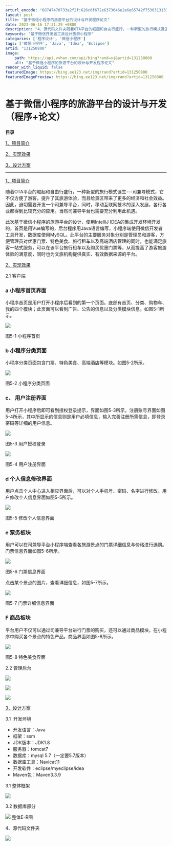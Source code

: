 ```yaml
---
arturl_encode: "68747470733a2f2f:626c6f672e6373646e2e6e65742f753031313737393134352f:61727469636c652f64657461696c732f313331323530383030"
layout: post
title: "基于微信小程序的旅游平台的设计与开发程序论文"
date: 2023-06-16 17:31:29 +0800
description: "4、源代码文件夹随着OTA平台的崛起和自由行盛行，一种新型的旅行模式诞生---司兼导模式，它不仅方便"
keywords: "基于微信开发者工具设计旅游小程序"
categories: ['程序设计', '微信小程序']
tags: ['微信小程序', 'Java', 'Idea', 'Eclipse']
artid: "131250800"
image:
    path: https://api.vvhan.com/api/bing?rand=sj&artid=131250800
    alt: "基于微信小程序的旅游平台的设计与开发程序论文"
render_with_liquid: false
featuredImage: https://bing.ee123.net/img/rand?artid=131250800
featuredImagePreview: https://bing.ee123.net/img/rand?artid=131250800
---
```


# 基于微信小程序的旅游平台的设计与开发（程序+论文）

**目录**

[1、项目简介](#1%E3%80%81%E9%A1%B9%E7%9B%AE%E7%AE%80%E4%BB%8B)

[2、实现效果](#2%E3%80%81%E5%AE%9E%E7%8E%B0%E6%95%88%E6%9E%9C)

[3、设计方案](#3%E3%80%81%E8%AE%BE%E8%AE%A1%E6%96%B9%E6%A1%88)

---

[1、项目简介](#1%E3%80%81%E9%A1%B9%E7%9B%AE%E7%AE%80%E4%BB%8B)

随着OTA平台的崛起和自由行盛行，一种新型的旅行模式诞生---司兼导模式，它不仅方便了游客，提升了其旅游体验，而且给景区带来了更多的经济和社会效益。因此，迫切需要开发一个司兼导平台，同时，移动互联网技术的深入发展，各行各业都得到比较充分的应用。当然司兼导平台也需要充分利用此机遇。

此次基于微信小程序的旅游平台的设计，使用IntelliJ IDEA的集成开发环境开发的，首页是用Vue编写的，后台程序用Java语言编写，小程序端使用微信开发者工具开发，数据库使用MySQL。此平台的主要服务对象分别是管理员和游客，方便管理员对优惠门票、特色美食、旅行租车以及高端酒店管理的同时，也能满足旅客一站式服务，可以在该平台旅行租车以及购买优惠门票等，从而提高了游客旅游体验的满意度，同时也为文旅机构提供真实、有效数据来源的平台。

[2、实现效果](#2%E3%80%81%E5%AE%9E%E7%8E%B0%E6%95%88%E6%9E%9C)

2.1 客户端

### a 小程序首页界面

小程序首页是用户打开小程序后看到的第一个页面。底部有首页、分类、购物车、我的四个模块；此页面可以看到广告、公告的信息以及分类模块信息。如图5-1所示。

![](https://i-blog.csdnimg.cn/blog_migrate/fef6977286fcbf472114f11c6d02dd90.png)

图5-1 小程序首页

### b 小程序分类页面

小程序分类页面包含门票、特色美食、高端酒店等模块。如图5-2所示。

![](https://i-blog.csdnimg.cn/blog_migrate/22028a9eab7a2e0eceefa14f84da095e.png)

图5-2 小程序分类页面

### c、 用户注册界面

用户打开小程序后即可看到授权登录提示，界面如图5-3所示。注册账号界面如图5-4所示，其中所显示的信息则是用户必填信息，输入完善注册所需信息，即登录密码等详细的用户信息。

![](https://i-blog.csdnimg.cn/blog_migrate/0cdb1cd85631ea73489a294ac2de7fd4.png)

图5-3 用户授权登录

![](https://i-blog.csdnimg.cn/blog_migrate/e01eac5f31a0e176ff88e8a4e15ec66d.png)

图5-4 用户注册界面

### d 个人信息修改界面

用户点击个人中心进入相应界面后，可以对个人手机号、密码、名字进行修改。用户修改个人信息界面如图5-5所示。

![](https://i-blog.csdnimg.cn/blog_migrate/dc6dc64240d218c4b414326e5525490d.png)

图5-5 修改个人信息界面

### e 票务板块

用户可以在司兼导平台小程序端查看各旅游景点的门票详细信息与价格进行选购。门票信息界面如图5-6所示。

![](https://i-blog.csdnimg.cn/blog_migrate/f0081b857f44420d9862ae7cb292ab75.png)

图5-6 门票信息界面

点击某个景点的图片，查看详细信息，如图5-7所示。

![](https://i-blog.csdnimg.cn/blog_migrate/9e03d67346a5dcff58e93db7895c08c3.png)

图5-7 门票详细信息界面

### F 商品板块

平台用户不仅可以通过司兼导平台进行门票的购买，还可以通过商品模块，在小程序中购买各个景点的特色产品。商品界面如图5-8所示。

![](https://i-blog.csdnimg.cn/blog_migrate/0e22e5cb9bdc675276d3ca74cd6284fe.png)

图5-8 特色美食界面

2.2 管理后台

![](https://i-blog.csdnimg.cn/blog_migrate/a92d46233eba7ede142818bee3e5e128.png)

![](https://i-blog.csdnimg.cn/blog_migrate/4cba1a6bbf80b98652573d872e6017da.png)

![](https://i-blog.csdnimg.cn/blog_migrate/d19323f4b66de40d9c7db215c6e65094.png)

[3、设计方案](#3%E3%80%81%E8%AE%BE%E8%AE%A1%E6%96%B9%E6%A1%88)

3.1  开发环境

* 开发语言：Java
* 框架：ssm
* JDK版本：JDK1.8
* 服务器：tomcat7
* 数据库：mysql 5.7（一定要5.7版本）
* 数据库工具：Navicat11
* 开发软件：eclipse/myeclipse/idea
* Maven包：Maven3.3.9

3.1 整体框架

![](https://i-blog.csdnimg.cn/blog_migrate/95b8ab118ec80d4decb4bfb4de5acd67.png)

3.2 数据库部分

![](https://i-blog.csdnimg.cn/blog_migrate/ad9b3b59336934a7663bc912e5b2e868.png)
整体E-R图

4、源代码文件夹

![](https://i-blog.csdnimg.cn/blog_migrate/d8c44cc13d06cd6339f90640798361a0.png)
